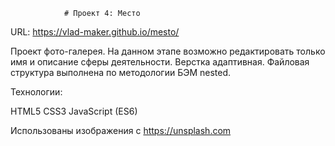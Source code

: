                 # Проект 4: Место
URL: https://vlad-maker.github.io/mesto/

Проект фото-галерея. На данном этапе возможно редактировать только 
имя и описание сферы деятельности. Верстка адаптивная. Файловая 
структура выполнена по методологии БЭМ nested.

Технологии:

HTML5
CSS3
JavaScript (ES6)

Использованы изображения с https://unsplash.com 